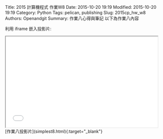 Title: 2015 計算機程式 作業W8
Date: 2015-10-20 19:19
Modified: 2015-10-20 19:19
Category: Python
Tags: pelican, publishing
Slug: 2015cp_hw_w8
Authors: Openandgit
Summary: 作業八心得與筆記
以下為作業八內容


利用 iframe 嵌入投影片:

<iframe src="simplest8.html" width="500" height="300"></iframe>
<br / >
[作業八投影片](simplest8.html){:target="_blank"}

